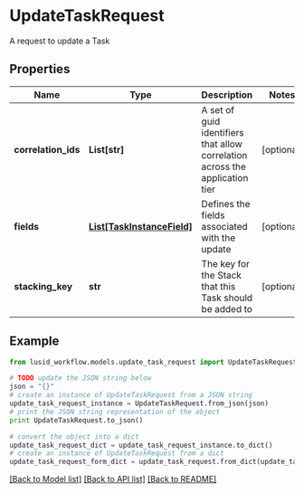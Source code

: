 # UpdateTaskRequest

A request to update a Task

## Properties
Name | Type | Description | Notes
------------ | ------------- | ------------- | -------------
**correlation_ids** | **List[str]** | A set of guid identifiers that allow correlation across the application tier | [optional] 
**fields** | [**List[TaskInstanceField]**](TaskInstanceField.md) | Defines the fields associated with the update | [optional] 
**stacking_key** | **str** | The key for the Stack that this Task should be added to | [optional] 

## Example

```python
from lusid_workflow.models.update_task_request import UpdateTaskRequest

# TODO update the JSON string below
json = "{}"
# create an instance of UpdateTaskRequest from a JSON string
update_task_request_instance = UpdateTaskRequest.from_json(json)
# print the JSON string representation of the object
print UpdateTaskRequest.to_json()

# convert the object into a dict
update_task_request_dict = update_task_request_instance.to_dict()
# create an instance of UpdateTaskRequest from a dict
update_task_request_form_dict = update_task_request.from_dict(update_task_request_dict)
```
[[Back to Model list]](../README.md#documentation-for-models) [[Back to API list]](../README.md#documentation-for-api-endpoints) [[Back to README]](../README.md)


